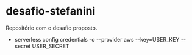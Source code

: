 # desafio-stefanini
Repositório com o desafio proposto.

* serverless config credentials -o --provider aws --key=USER_KEY --secret USER_SECRET


